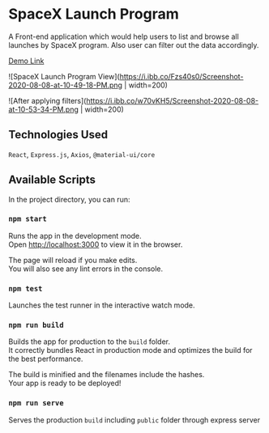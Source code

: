 # SpaceX Launch Program

A Front-end application which would help users to list and browse all launches by SpaceX
program. Also user can filter out the data accordingly.

[Demo Link](https://spacex-launch-program.herokuapp.com)

![SpaceX Launch Program View](https://i.ibb.co/Fzs40s0/Screenshot-2020-08-08-at-10-49-18-PM.png | width=200)

![After applying filters](https://i.ibb.co/w70vKH5/Screenshot-2020-08-08-at-10-53-34-PM.png | width=200)

## Technologies Used

`React`, `Express.js`, `Axios`, `@material-ui/core`

## Available Scripts

In the project directory, you can run:

### `npm start`

Runs the app in the development mode.<br>
Open [http://localhost:3000](http://localhost:3000) to view it in the browser.

The page will reload if you make edits.<br>
You will also see any lint errors in the console.

### `npm test`

Launches the test runner in the interactive watch mode.<br>

### `npm run build`

Builds the app for production to the `build` folder.<br>
It correctly bundles React in production mode and optimizes the build for the best performance.

The build is minified and the filenames include the hashes.<br>
Your app is ready to be deployed!

### `npm run serve`

Serves the production `build` including `public` folder through express server

